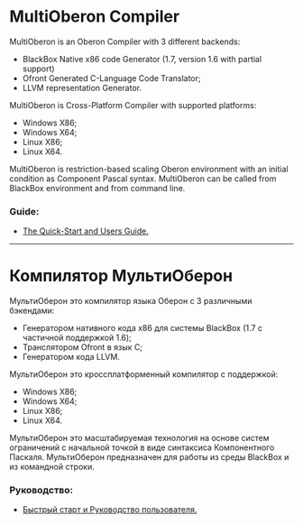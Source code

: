 ﻿# MultiOberon Compiler

MultiOberon is an Oberon Compiler with 3 different backends:
* BlackBox Native x86 code Generator (1.7, version 1.6 with partial support)
* Ofront Generated C-Language Code Translator;
* LLVM representation Generator.

MultiOberon is Cross-Platform Compiler with supported platforms:
* Windows X86;
* Windows X64;
* Linux X86;
* Linux X64.

MultiOberon is restriction-based scaling Oberon environment with an initial condition as Component Pascal syntax.
MultiOberon can be called from BlackBox environment and from command line.


### Guide:
* [The Quick-Start and Users Guide.](https://github.com/dvdagaev/Mob/blob/master/MultiOberonCompilerUserGuide.pdf)

---

# Компилятор МультиОберон

МультиОберон это компилятор языка Оберон с 3 различными бэкендами:
* Генератором нативного кода x86 для системы BlackBox (1.7 с частичной поддержкой 1.6);
* Транслятором Ofront в язык C;
* Генератором кода LLVM.

МультиОберон это кроссплатформенный компилятор с поддержкой:
* Windows X86;
* Windows X64;
* Linux X86;
* Linux X64.

МультиОберон это масштабируемая технология на основе систем ограничений с начальной точкой в виде синтаксиса Компонентного Паскаля.
МультиОберон предназначен для работы из среды BlackBox и из командной строки.

### Руководство:
* [Быстрый старт и Руководство пользователя.](https://github.com/dvdagaev/Mob/blob/master/MultiOberonCompilerUserGuide_ru.pdf)
